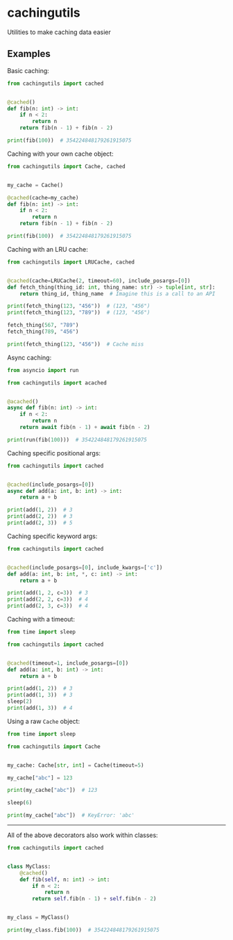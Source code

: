# cachingutils

Utilities to make caching data easier

## Examples

Basic caching:

```py
from cachingutils import cached


@cached()
def fib(n: int) -> int:
    if n < 2:
        return n
    return fib(n - 1) + fib(n - 2)

print(fib(100))  # 354224848179261915075
```

Caching with your own cache object:

```py
from cachingutils import Cache, cached


my_cache = Cache()

@cached(cache=my_cache)
def fib(n: int) -> int:
    if n < 2:
        return n
    return fib(n - 1) + fib(n - 2)

print(fib(100))  # 354224848179261915075
```

Caching with an LRU cache:

```py
from cachingutils import LRUCache, cached


@cached(cache=LRUCache(2, timeout=60), include_posargs=[0])
def fetch_thing(thing_id: int, thing_name: str) -> tuple[int, str]:
    return thing_id, thing_name  # Imagine this is a call to an API

print(fetch_thing(123, "456"))  # (123, "456")
print(fetch_thing(123, "789"))  # (123, "456")

fetch_thing(567, "789")
fetch_thing(789, "456")

print(fetch_thing(123, "456"))  # Cache miss
```

Async caching:

```py
from asyncio import run

from cachingutils import acached


@acached()
async def fib(n: int) -> int:
    if n < 2:
        return n
    return await fib(n - 1) + await fib(n - 2)

print(run(fib(100)))  # 354224848179261915075
```

Caching specific positional args:

```py
from cachingutils import cached


@cached(include_posargs=[0])
async def add(a: int, b: int) -> int:
    return a + b

print(add(1, 2))  # 3
print(add(2, 2))  # 3
print(add(2, 3))  # 5
```

Caching specific keyword args:

```py
from cachingutils import cached


@cached(include_posargs=[0], include_kwargs=['c'])
def add(a: int, b: int, *, c: int) -> int:
    return a + b

print(add(1, 2, c=3))  # 3
print(add(2, 2, c=3))  # 4
print(add(2, 3, c=3))  # 4
```

Caching with a timeout:

```py
from time import sleep

from cachingutils import cached


@cached(timeout=1, include_posargs=[0])
def add(a: int, b: int) -> int:
    return a + b

print(add(1, 2))  # 3
print(add(1, 3))  # 3
sleep(2)
print(add(1, 3))  # 4
```

Using a raw `Cache` object:

```py
from time import sleep

from cachingutils import Cache


my_cache: Cache[str, int] = Cache(timeout=5)

my_cache["abc"] = 123

print(my_cache["abc"])  # 123

sleep(6)

print(my_cache["abc"])  # KeyError: 'abc'
```

---

All of the above decorators also work within classes:

```py
from cachingutils import cached


class MyClass:
    @cached()
    def fib(self, n: int) -> int:
        if n < 2:
            return n
        return self.fib(n - 1) + self.fib(n - 2)


my_class = MyClass()

print(my_class.fib(100))  # 354224848179261915075
```
